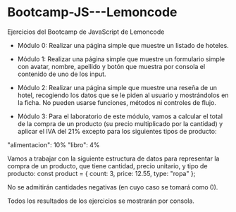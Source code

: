 # Bootcamp-JS---Lemoncode
Ejercicios del Bootcamp de JavaScript de Lemoncode

- Módulo 0:
Realizar una página simple que muestre un listado de hoteles.

- Módulo 1: 
Realizar una página simple que muestre un formulario simple con avatar, nombre, apellido y botón que muestra por consola el contenido de uno de los input.

- Módulo 2: 
Realizar una página simple que muestre una reseña de un hotel, recogiendo los datos que se le piden al usuario y mostrándolos en la ficha. No pueden usarse funciones, métodos ni controles de flujo.

- Módulo 3:
Para el laboratorio de este módulo, vamos a calcular el total de la compra de un producto (su precio multiplicado por la cantidad) y aplicar el IVA del 21% excepto para los siguientes tipos de producto:

"alimentacion": 10%
"libro": 4%

Vamos a trabajar con la siguiente estructura de datos para representar la compra de un producto, que tiene cantidad, precio unitario, y tipo de producto:
const product = { count: 3, price: 12.55, type: "ropa" };

No se admitirán cantidades negativas (en cuyo caso se tomará como 0).

Todos los resultados de los ejercicios se mostrarán por consola.
